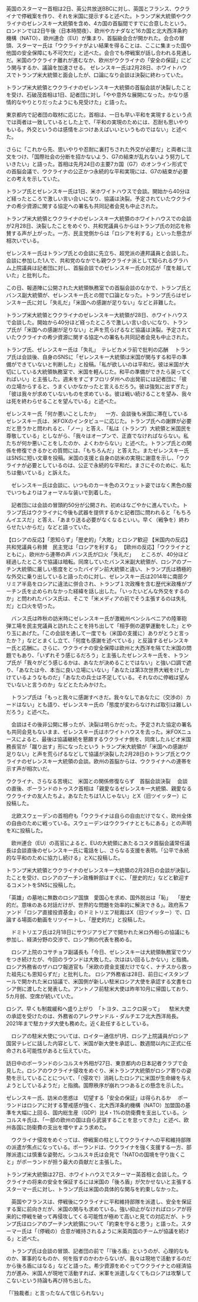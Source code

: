 英国のスターマー首相は2日、英公共放送BBCに対し、英国とフランス、ウクライナで停戦案を作り、それを米国に提示すると述べた。トランプ米大統領やウクライナのゼレンスキー大統領を含め、4カ国の首脳間ですでに合意したという。
ロンドンでは2日午後（日本時間夜）、欧州やカナダなど16カ国と北大西洋条約機構（NATO）、欧州連合（EU）が集まり、首脳級会合が開かれた。会合の冒頭、スターマー氏は「ウクライナがよい結果を得ることは、ここに集まった国や他国の安全保障にも不可欠だ」と述べた。会合でも停戦案が話し合われる見通しだ。米国のウクライナ離れが進むなか、欧州がウクライナの「安全の保証」にどう関与するか、議論を加速させる。
ゼレンスキー氏は2月28日、ホワイトハウスでトランプ米大統領と面会したが、口論になり会談は決裂に終わっていた。

トランプ米大統領とウクライナのゼレンスキー大統領の首脳会談が決裂したことを受け、石破茂首相は1日、記者団に対し「やや意外な展開になった。かなり感情的なやりとりだったようにも見受けた」と語った。

東京都内で記者団の取材に応じた。首相は、一日も早い平和を実現するという点では両者は一致しているとした上で、「平和の実現のためには、忍耐も思いやりもいる。外交というのは感情をぶつけあえばいいというものではない」と述べた。

さらに「これから先、思いやりや忍耐に裏打ちされた外交が必要だ」と両者に注文をつけ、「国際社会の分断を招かないよう、G7の結束が乱れないよう努力していきたい」と語った。首相は先月24日の主要7カ国（G7）のオンライン形式での首脳会議で、ウクライナの公正かつ永続的な平和実現には、G7の結束が必要との考えを示していた。

トランプ氏とゼレンスキー氏は1日、米ホワイトハウスで会談。開始から40分ほど経ったところで激しい言い合いになり、協議は決裂。予定されていたウクライナの希少資源に関する協定への署名も共同記者会見も中止された。

トランプ米大統領とウクライナのゼレンスキー大統領のホワイトハウスでの会談が2月28日、決裂したことをめぐり、共和党議員らからはトランプ氏の対応を称賛する声が上がった。一方、民主党側からは「ロシアを利する」といった懸念が相次いでいる。

ゼレンスキー氏はトランプ氏との会談に先立ち、超党派の連邦議員と会談した。会談に参加した1人で、共和党のなかでも親ウクライナ派として知られるグラハム上院議員は記者団に対し、首脳会談でのゼレンスキー氏の対応が「度を越していた」と批判した。

この日、報道陣に公開された大統領執務室での首脳会談のなかで、トランプ氏とバンス副大統領が、ゼレンスキー氏との間で口論となった。トランプ氏らはゼレンスキー氏に対し「失礼だ」「米国への感謝が足りない」などと非難した。

トランプ米大統領とウクライナのゼレンスキー大統領が28日、ホワイトハウスで会談した。開始から40分ほど経ったところで激しい言い合いになり、トランプ氏が「米国への感謝が足りない」と声を荒らげるなど協議は決裂。予定されていたウクライナの希少資源に関する協定への署名も共同記者会見も中止された。

トランプ氏、ゼレンスキー氏は「失礼」　テレビカメラ前で批判の応酬
　トランプ氏は会談後、自身のSNSに「ゼレンスキー大統領は米国が関与する和平の準備ができていないと判断した」と投稿。「私が欲しいのは平和だ。彼は米国が大切にしている大統領執務室で、米国を軽んじた。和平の準備ができたら戻ってくればいい」と主張した。週末をすごすフロリダ州への出発前には記者団に「彼の立場からすると、うまくいかなかったと言えるだろう。彼は強気に出すぎた」「彼は我々が求めていないものを求めている。彼は戦い続けることを望み、我々は死を終わらせることを望んでいる」と述べた。

ゼレンスキー氏「何か悪いことしたか」
　一方、会談後も米国に滞在しているゼレンスキー氏は、米FOXのインタビューに応じた。トランプ氏への謝罪が必要だと思うかと問われると、「ノー」と答え、「私は（トランプ）大統領と米国民を尊敬している」としながら、「我々はオープンで、正直でなければならない。私たちが何か悪いことをしたのか、よくわからない」と述べた。トランプ氏との関係を修復できるかとの質問には、「もちろんだ」と答えた。またゼレンスキー氏はSNSに短い文章を投稿。米国の支援と自身の訪米の実現に謝意を示し、「ウクライナが必要としているのは、公正で永続的な平和だ。まさにそのために、私たちは働いている」と訴えた。

　ゼレンスキー氏は会談に、いつものカーキ色のスウェット姿ではなく黒色の服でいつもよりはフォーマルな装いで到着した。

　記者団には会談の冒頭約50分が公開され、初めはなごやかに進んでいた。トランプ氏はウクライナに今後も武器を提供するかと記者団に問われると「もちろんイエスだ」と答え、「あまり送る必要がなくなるといい。早く（戦争を）終わらせたいからだ」などと語っていた。

【ロシアの反応】「恩知らず」「歴史的」「大敗」とロシア歓迎
【米国内の反応】共和党議員ら称賛　民主党は「ロシアを利する」
【欧州の反応】「ウクライナとともに」、欧州から連帯の声
バンス氏が口火「失礼だ」
　ところが、40分ほど経過したところで協議は暗転。同席していたバンス米副大統領が、ロシアのプーチン大統領に厳しい態度をとったバイデン前大統領と違い、トランプ氏は積極的な外交に乗り出していると語ったのに対し、ゼレンスキー氏は2014年に南部クリミア半島をロシアに違法に併合され、トランプ１次政権を含む歴代米政権がプーチン氏を止められなかった経緯を話し出した。「いったいどんな外交をするのか」と問われたバンス氏は、そこで「米メディアの前でそう主張するのは失礼だ」と口火を切った。

　バンス氏は昨秋の訪米時にゼレンスキー氏が激戦州ペンシルベニアの陸軍砲弾工場を民主党議員と訪れたことを持ち出して「相手側の選挙運動をした」とやり玉にあげた。「この会談を通して一度でも（米国の支援に）ありがとうと言ったか？」などとまくし立て、「何度も感謝を述べている」と反論するゼレンスキー氏と応酬に。さらに、ウクライナの安全保障は欧州と大西洋を隔てた米国の問題でもあり、「いずれそう感じるだろう」と主張したゼレンスキー氏を、トランプ氏が「我々がどう感じるかは、あなたが決めることではない」と強い口調で遮り、「あなたは今、本当に良い立場にいない」「あなたは第3次世界大戦をけしかけているようなものだ」「あなたの兵士は不足している。それなのに停戦は望んでいないと言うのか」などとたたみかけた。

　トランプ氏は「もっと我々に感謝すべきだ。我々なしであなたに（交渉の）カードはない」とも語り、ゼレンスキー氏の「態度が変わらなければ取引は難しいだろう」と述べた。

　会談はその後非公開に移ったが、決裂は明らかだった。予定された協定の署名も共同会見もないまま、ゼレンスキー氏はホワイトハウスを去った。米FOXニュースによると、最後は協議継続を懇願するウクライナ側を、同席したルビオ米国務長官が「蹴り出す」形になったという
トランプ米大統領が「米国への感謝が足りない」と声を荒らげるなどして協議が決裂した2月28日のトランプ氏とウクライナのゼレンスキー大統領の会談。欧州の首脳からは、ウクライナへの連帯を示す声が相次いだ。

ウクライナ、さらなる苦境に　米国との関係修復ならず　首脳会談決裂
　会談の直後、ポーランドのトゥスク首相は「親愛なるゼレンスキー大統領、親愛なるウクライナの友人たちよ。あなたたちは1人じゃない」とX（旧ツイッター）に投稿した。

　北欧スウェーデンの首相府も「ウクライナは自らの自由だけでなく、欧州全体の自由のために戦っている。スウェーデンはウクライナとともにある」との声明をXに投稿した。

　欧州連合（EU）の高官によると、EUの大統領にあたるコスタ首脳会議常任議長は会談直後のゼレンスキー氏に電話をし、さらなる支援を表明。「公平で永続的な平和のために協力し続ける」とXに投稿した。

トランプ米大統領とウクライナのゼレンスキー大統領の2月28日の会談が決裂したことを受け、ロシアのプーチン政権幹部はすぐに、「歴史的だ」などと歓迎するコメントをSNSに投稿した。

「英雄」の墓地に無数のロシア国旗　愛国心を求め、国外脱出は「恥」
　「歴史的だ。意味のある対話だけが、世界的な問題を効率的に解決できる」。政府系ファンド「ロシア直接投資基金」のドミトリエフ総裁はX（旧ツイッター）で、口論する場面の動画をリツイートし、「歴史的だ」と投稿した。

　ドミトリエフ氏は2月18日にサウジアラビアで開かれた米ロ外相らの協議にも参加し、経済分野の交渉で、ロシア側の代表を務める。

　ロシア上院のコサチョフ副議長も「今日、ゼレンスキーは大統領執務室でウソをつき続けたが、今回のラウンドは大敗した。次ははい回るしかない」と指摘。ロシア外務省のザハロワ報道官も「米欧の資金支援だけでなく、ナチスから救った祖先にも恩知らずだ」と批判した。
ロシア外務省は28日、前日にイスタンブールで開かれた米ロ協議で、米国側が新しい駐米ロシア大使を承認する文書をロシア側に渡したと発表した。アントノフ前駐米大使は昨年10月に帰国しており、5カ月弱、空席が続いていた。

ロシア、早くも制裁緩和へ盛り上がり　「トヨタ、ユニクロ戻って」
　駐米大使の承認を受けたのは、外務省のアレクサンドル・ダルチエフ北大西洋局長。2021年まで駐カナダ大使も務めた。近く赴任するとしている。

　ロシアの駐米大使については、ロイター通信が1月、ロシア上院議員がロシア国営テレビに話した内容として、米国が新大使を承認し、数週間以内に正式に任命される可能性があると伝えていた。

訪日中のポーランドのシコルスキ外相が27日、東京都内の日本記者クラブで会見した。ロシアのウクライナ侵攻をめぐり、米トランプ大統領がロシア寄りの姿勢を示していることについて、「（侵攻で）消耗したロシアに米国が生命線を与えようとしているようだ」と指摘。国際秩序が崩れつつあるとの懸念を示した。

ゼレンスキー氏、訪米の思惑は　切望する「安全の保証」は得られるか
　ポーランドはロシアに対する警戒感が強く、北大西洋条約機構（NATO）加盟国の基準を大幅に上回る、国内総生産（GDP）比4・1%の防衛費を支出している。シコルスキ氏は、「一部の欧州の国は自ら武装することを怠ってきた」と述べ、欧州各国に防衛費の支出を増やすよう求めた。

　ウクライナ侵攻をめぐっては、停戦案の柱としてウクライナへの平和維持部隊の派遣が焦点になっている。ポーランドは、ウクライナを強く支援する一方、部隊派遣には慎重な姿勢だ。シコルスキ氏は会見で「NATOの国境を守り抜くこと」がポーランドが担う最大の貢献だと主張した。

トランプ米大統領は27日、ホワイトハウスでスターマー英首相と会談した。ウクライナの将来の安全を保証するには米国の「後ろ盾」が欠かせないと主張するスターマー氏に対し、トランプ氏は米国の具体的な関与を約束しなかった。

　英国やフランスは、停戦後にウクライナに平和維持部隊を派遣し、安全を保証する案に前向きだが、米国の関与も求めている。強い抑止がなければロシアが将来的に停戦を破って再侵攻してくる可能性が極めて高いと見ての対応だが、トランプ氏はロシアのプーチン大統領について「約束を守ると思う」と語った。スターマー氏は「（停戦の）合意が維持されるように米英両国のチームが協議を続ける」と述べた。

　トランプ氏は会談の冒頭、記者団の前で「『後ろ盾』というのが、心理的なものか、軍事的なものか、何を指すのかわからないが、我々は現地で活動するのだから後ろ盾にはなる」などと語った。希少資源をめぐってウクライナとの経済協力が進み、米国人が現地で活動すれば、米軍を派遣しなくてもロシアは攻撃してこないという持論も再び持ち出した。

「『独裁者』と言ったなんて信じられない」
